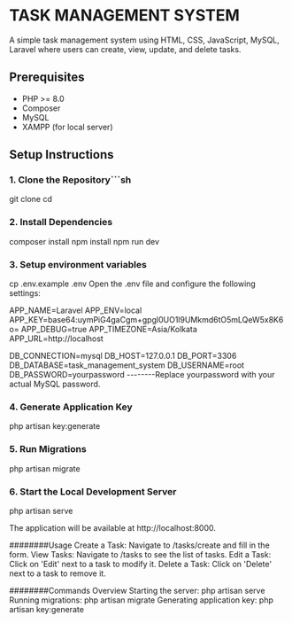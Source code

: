 # TASK MANAGEMENT SYSTEM
A simple task management system using HTML, CSS, JavaScript, MySQL, Laravel where users can create, view, update, and delete tasks. 

## Prerequisites
- PHP >= 8.0
- Composer
- MySQL
- XAMPP (for local server)

## Setup Instructions
### 1. Clone the Repository```sh
git clone <repository-url>
cd <project-directory>

### 2. Install Dependencies
composer install
npm install
npm run dev

### 3. Setup environment variables
cp .env.example .env
Open the .env file and configure the following settings:

APP_NAME=Laravel
APP_ENV=local
APP_KEY=base64:uymPiG4gaCgm+gpgl0UO1l9UMkmd6tO5mLQeW5x8K6o=
APP_DEBUG=true
APP_TIMEZONE=Asia/Kolkata
APP_URL=http://localhost

DB_CONNECTION=mysql
DB_HOST=127.0.0.1
DB_PORT=3306
DB_DATABASE=task_management_system
DB_USERNAME=root
DB_PASSWORD=yourpassword   --------Replace yourpassword with your actual MySQL password.

### 4. Generate Application Key
php artisan key:generate

### 5. Run Migrations
php artisan migrate

### 6. Start the Local Development Server
php artisan serve

The application will be available at http://localhost:8000.

########Usage
Create a Task: Navigate to /tasks/create and fill in the form.
View Tasks: Navigate to /tasks to see the list of tasks.
Edit a Task: Click on 'Edit' next to a task to modify it.
Delete a Task: Click on 'Delete' next to a task to remove it.

########Commands Overview
Starting the server: php artisan serve
Running migrations: php artisan migrate
Generating application key: php artisan key:generate


